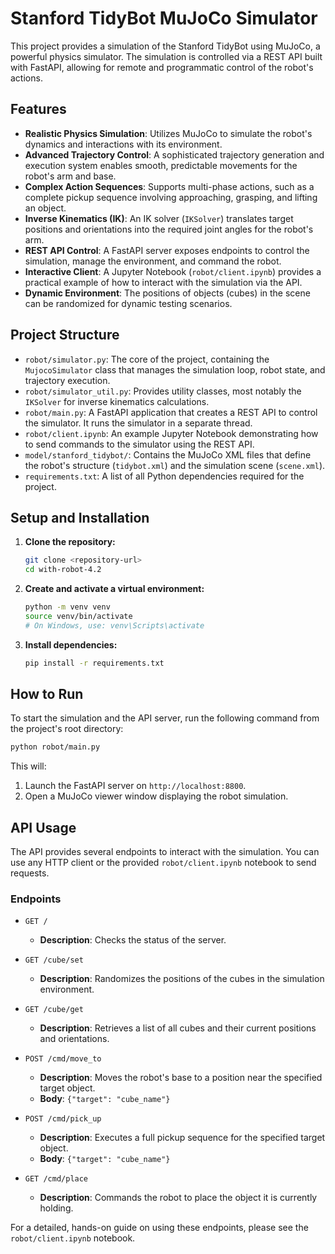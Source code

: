 # Stanford TidyBot MuJoCo Simulator

This project provides a simulation of the Stanford TidyBot using MuJoCo, a powerful physics simulator. The simulation is controlled via a REST API built with FastAPI, allowing for remote and programmatic control of the robot's actions.

## Features

- **Realistic Physics Simulation**: Utilizes MuJoCo to simulate the robot's dynamics and interactions with its environment.
- **Advanced Trajectory Control**: A sophisticated trajectory generation and execution system enables smooth, predictable movements for the robot's arm and base.
- **Complex Action Sequences**: Supports multi-phase actions, such as a complete pickup sequence involving approaching, grasping, and lifting an object.
- **Inverse Kinematics (IK)**: An IK solver (`IKSolver`) translates target positions and orientations into the required joint angles for the robot's arm.
- **REST API Control**: A FastAPI server exposes endpoints to control the simulation, manage the environment, and command the robot.
- **Interactive Client**: A Jupyter Notebook (`robot/client.ipynb`) provides a practical example of how to interact with the simulation via the API.
- **Dynamic Environment**: The positions of objects (cubes) in the scene can be randomized for dynamic testing scenarios.

## Project Structure

- `robot/simulator.py`: The core of the project, containing the `MujocoSimulator` class that manages the simulation loop, robot state, and trajectory execution.
- `robot/simulator_util.py`: Provides utility classes, most notably the `IKSolver` for inverse kinematics calculations.
- `robot/main.py`: A FastAPI application that creates a REST API to control the simulator. It runs the simulator in a separate thread.
- `robot/client.ipynb`: An example Jupyter Notebook demonstrating how to send commands to the simulator using the REST API.
- `model/stanford_tidybot/`: Contains the MuJoCo XML files that define the robot's structure (`tidybot.xml`) and the simulation scene (`scene.xml`).
- `requirements.txt`: A list of all Python dependencies required for the project.

## Setup and Installation

1.  **Clone the repository:**
    ```bash
    git clone <repository-url>
    cd with-robot-4.2
    ```

2.  **Create and activate a virtual environment:**
    ```bash
    python -m venv venv
    source venv/bin/activate
    # On Windows, use: venv\Scripts\activate
    ```

3.  **Install dependencies:**
    ```bash
    pip install -r requirements.txt
    ```

## How to Run

To start the simulation and the API server, run the following command from the project's root directory:

```bash
python robot/main.py
```

This will:
1.  Launch the FastAPI server on `http://localhost:8800`.
2.  Open a MuJoCo viewer window displaying the robot simulation.

## API Usage

The API provides several endpoints to interact with the simulation. You can use any HTTP client or the provided `robot/client.ipynb` notebook to send requests.

### Endpoints

- `GET /`
  - **Description**: Checks the status of the server.

- `GET /cube/set`
  - **Description**: Randomizes the positions of the cubes in the simulation environment.

- `GET /cube/get`
  - **Description**: Retrieves a list of all cubes and their current positions and orientations.

- `POST /cmd/move_to`
  - **Description**: Moves the robot's base to a position near the specified target object.
  - **Body**: `{"target": "cube_name"}`

- `POST /cmd/pick_up`
  - **Description**: Executes a full pickup sequence for the specified target object.
  - **Body**: `{"target": "cube_name"}`

- `GET /cmd/place`
  - **Description**: Commands the robot to place the object it is currently holding.

For a detailed, hands-on guide on using these endpoints, please see the `robot/client.ipynb` notebook.